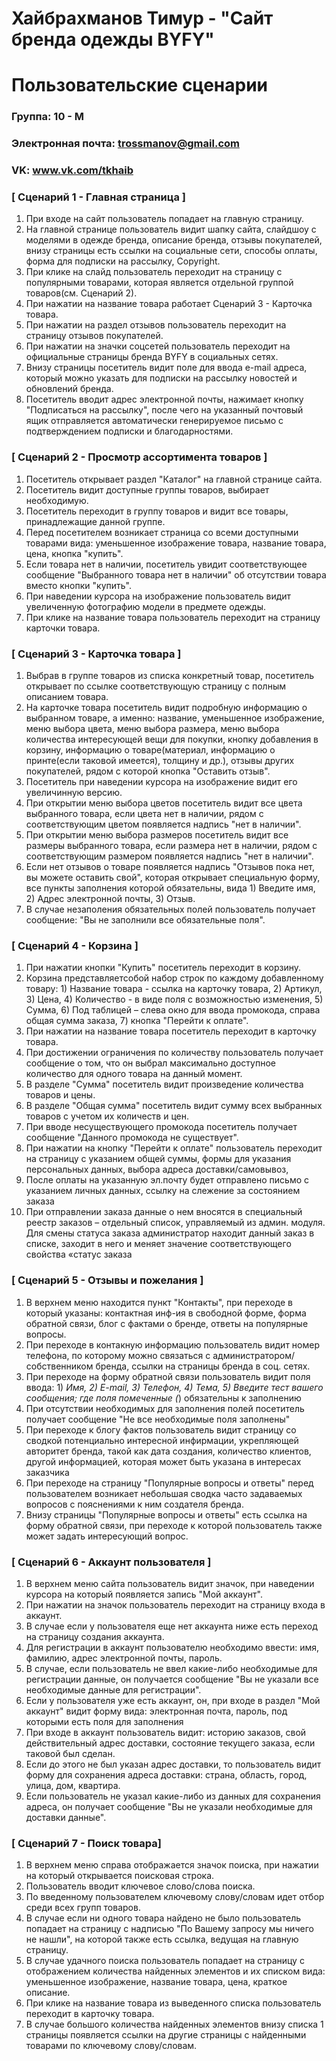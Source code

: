# Хайбрахманов Тимур - "Сайт бренда одежды BYFY"
# Пользовательские сценарии

### Группа: 10 - М
### Электронная почта: trossmanov@gmail.com
### VK: www.vk.com/tkhaib

### [ Сценарий 1 - Главная страница  ]
1. При входе на сайт пользователь попадает на главную страницу.
2. На главной странице пользователь видит шапку сайта, слайдшоу с моделями в одежде бренда, описание бренда, отзывы покупателей, внизу страницы есть ссылки на социальные сети, способы оплаты, форма для подписки на рассылку, Copyright.
3. При клике на слайд пользователь переходит на страницу с популярными товарами, которая является отдельной группой товаров(см. Сценарий 2).
4. При нажатии на название товара работает Сценарий 3 - Карточка товара.
5. При нажатии на раздел отзывов пользователь переходит на страницу отзывов покупателей.
6. При нажатии на значки соцсетей пользователь переходит на официальные страницы бренда BYFY в социальных сетях.
7. Внизу страницы посетитель видит поле для ввода e-mail адреса, который можно указать для подписки на рассылку новостей и обновлений бренда.
8. Посетитель вводит адрес электронной почты, нажимает кнопку "Подписаться на рассылку", после чего на указанный почтовый ящик отправляется автоматически генерируемое письмо с подтверждением подписки и благодарностями.


### [ Сценарий 2 - Просмотр ассортимента товаров ]

1. Посетитель открывает раздел "Каталог" на главной странице сайта.
2. Посетитель видит доступные группы товаров, выбирает необходимую.
3. Посетитель переходит в группу товаров и видит все товары, принадлежащие данной группе.
4. Перед посетителем возникает страница со всеми доступными товарами вида: уменьшенное изображение товара, название товара, цена, кнопка "купить".
5. Если товара нет в наличии, посетитель увидит соответствующее сообщение "Выбранного товара нет в наличии" об отсутствии товара вместо кнопки "купить".
6. При наведении курсора на изображение пользователь видит увеличенную фотографию модели в предмете одежды.
7. При клике на название товара пользователь переходит на страницу карточки товара.


### [ Сценарий 3 - Карточка товара ]

1. Выбрав в группе товаров из списка конкретный товар, посетитель открывает по ссылке соответствующую страницу с полным описанием товара.
2. На карточке товара посетитель видит подробную информацию о выбранном товаре, а именно: название, уменьшенное изображение, меню выбора цвета, меню выбора размера, меню выбора количества интересующей вещи для покупки, кнопку добавления в корзину, информацию о товаре(материал, информацию о принте(если таковой имеется), толщину и др.), отзывы других покупателей, рядом с которой кнопка "Оставить отзыв".
3. Посетитель при наведении курсора на изображение видит его увеличинную версию.
4. При открытии меню выбора цветов посетитель видит все цвета выбранного товара, если цвета нет в наличии, рядом с соответствующим цветом появляется надпись "нет в наличии".
5. При открытии меню выбора размеров посетитель видит все размеры выбранного товара, если размера нет в наличии, рядом с соответствующим размером появляется надпись "нет в наличии".
6. Если нет отзывов о товаре появляется надпись "Отзывов пока нет, вы можете оставить свой", которая открывает специальную форму, все пункты заполнения которой обязательны, вида 1) Введите имя, 2) Адрес электронной почты, 3) Отзыв.
7. В случае незаполения обязательных полей пользователь получает сообщение: "Вы не заполнили все обязательные поля".

### [ Сценарий 4 - Корзина ]

1. При нажатии кнопки "Купить" посетитель переходит в корзину.
2. Корзина представляетсобой набор строк по каждому добавленному товару: 1) Название товара - ссылка на карточку товара, 2) Артикул, 3) Цена, 4) Количество - в виде поля с возможностью изменения, 5) Сумма, 6) Под таблицей – слева окно для ввода промокода, справа общая сумма заказа, 7) кнопка "Перейти к оплате".
3. При нажатии на название товара посетитель переходит в карточку товара.
4. При достижении ограничения по количеству пользователь получает сообщение о том, что он выбрал максимально доступное количество для одного товара на данный момент.
5. В разделе "Сумма" посетитель видит произведение количества товаров и цены.
6. В разделе "Общая сумма" посетитель видит сумму всех выбранных товаров с учетом их количеств и цен.
7. При вводе несуществующего промокода посетитель получает сообщение "Данного промокода не существует".
8. При нажатии на кнопку "Перейти к оплате" пользователь переходит на страницу с указанием общей суммы, формы для указания персональных данных, выбора адреса доставки/самовывоз, 
9. После оплаты на указанную эл.почту будет отправлено письмо с указанием личных данных, ссылку на слежение за состоянием заказа
10. При отправлении заказа данные о нем вносятся в специальный реестр заказов – отдельный список, управляемый из админ. модуля. Для смены статуса заказа администратор находит данный заказ в списке, заходит в него и меняет значение соответствующего свойства «статус заказа

### [ Сценарий 5 - Отзывы и пожелания ]

1. В верхнем меню находится пункт "Контакты", при переходе в который указаны: контактная инф-ия в свободной форме, форма обратной связи, блог с фактами о бренде, ответы на популярные вопросы.
2. При переходе в контакную информацию пользователь видит номер телефона, по которому можно связаться с администратором/собственником бренда, ссылки на страницы бренда в соц. сетях.
3. При переходе на форму обратной связи пользователь видит поля ввода: 1) *Имя, 2) *E-mail, 3) Телефон, 4) Тема, 5) Введите тест вашего сообщения*; где поля помеченные (*) обязательны к заполнению
4. При отсутствии необходимых для заполнения полей посетитель получает сообщение "Не все необходимые поля заполнены"
5. При переходе к блогу фактов пользователь видит страницу со сводкой потенциально интересной инфирмации, укрепляющей авторитет бренда, такой как дата создания, количество клиентов, другой информацией, которая может быть указана в интересах заказчика
6. При переходе на страницу "Популярные вопросы и ответы" перед пользователем возникает небольшая сводка часто задаваемых вопросов с пояснениями к ним создателя бренда. 
7. Внизу страницы "Популярные вопросы и ответы" есть ссылка на форму обратной связи, при переходе к которой пользователь также может задать интересующий вопрос.

### [ Сценарий 6 - Аккаунт пользователя ]
1. В верхнем меню сайта пользователь видит значок, при наведении курсора на который появляется запись "Мой аккаунт".
2. При нажатии на значок пользователь переходит на страницу входа в аккаунт.
3. В случае если у пользователя еще нет аккаунта ниже есть переход на страницу создания аккаунта.
4. Для регистрации в аккаунт пользователю необходимо ввести: имя, фамилию, адрес электронной почты, пароль.
5. В случае, если пользователь не ввел какие-либо необходимые для регистрации данные, он получается сообщение "Вы не указали все необходимые данные для регистрации".
6. Если у пользователя уже есть аккаунт, он, при входе в раздел "Мой аккаунт" видит форму вида: электронная почта, пароль, под которыми есть поля для заполнения
7. При входе в аккаунт пользователь видит: историю заказов, свой действительный адрес доставки, состояние текущего заказа, если таковой был сделан.
8. Если до этого не был указан адрес доставки, то пользователь видит форму для сохранения адреса доставки: страна, область, город, улица, дом, квартира. 
9. Если пользователь не указал какие-либо из данных для сохранения адреса, он получает сообщение "Вы не указали необходимые для доставки данные".


### [ Сценарий 7 - Поиск товара]

1. В верхнем меню справа отображается значок поиска, при нажатии на который открывается поисковая строка.
2. Пользователь вводит ключевое слово/слова поиска.
3. По введенному пользователем ключевому слову/словам идет отбор среди всех групп товаров.
4. В случае если ни одного товара найдено не было пользователь попадает на страницу с надписью "По Вашему запросу мы ничего не нашли", на которой также есть ссылка, ведущая на главную страницу.
5. В случае удачного поиска пользователь попадает на страницу с отображением количества найденных элементов и их списком вида: уменьшенное изображение, название товара, цена, краткое описание.
6. При клике на название товара из выведенного списка пользователь переходит в карточку товара.
7. В случае большого количества найденных элементов внизу списка 1 страницы появляется ссылки на другие страницы с найденными товарами по ключевому слову/словам.
